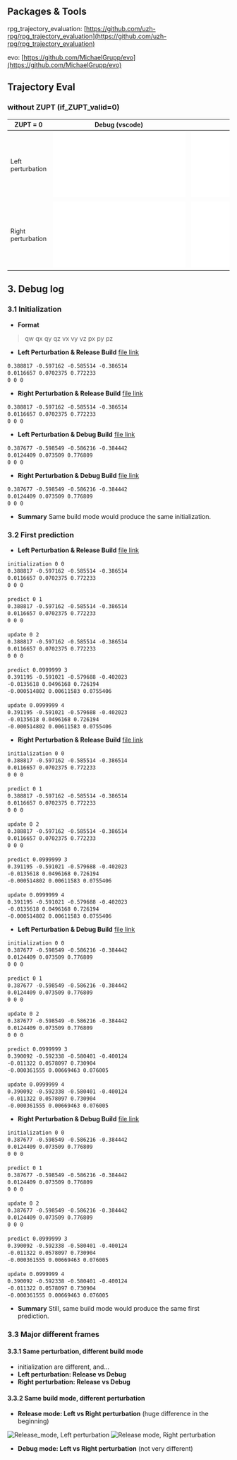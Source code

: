 ## Packages & Tools
rpg_trajectory_evaluation: [https://github.com/uzh-rpg/rpg_trajectory_evaluation](https://github.com/uzh-rpg/rpg_trajectory_evaluation)

evo: [https://github.com/MichaelGrupp/evo](https://github.com/MichaelGrupp/evo)


## Trajectory Eval
###  without ZUPT (if_ZUPT_valid=0)
|ZUPT = 0         |Debug (vscode)                 |Release                      |
|----------------|-------------------------------|-----------------------------|
|Left perturbation|![left_debug](traj_zupt0_left_vsdebug/plots/traj_est/trajectory_top_sim3_-1.pdf)|![left_release](traj_zupt0_left_release/plots/traj_est/trajectory_top_sim3_-1.pdf)|
|Right perturbation |![right_debug](traj_zupt0_right_vsdebug/plots/traj_est/trajectory_top_sim3_-1.pdf)|![right_release](traj_zupt0_right_release/plots/traj_est/trajectory_top_sim3_-1.pdf)|

## 3. Debug log
### 3.1 Initialization
- **Format**
> qw qx qy qz 
> vx vy vz 
>px py pz

- **Left Perturbation & Release Build** [file link](traj_zupt0_left_release/orcvio_state_track.txt)
```
0.388817 -0.597162 -0.585514 -0.386514
0.0116657 0.0702375 0.772233
0 0 0
```

- **Right Perturbation & Release Build** [file link](traj_zupt0_right_release/orcvio_state_track.txt)
```
0.388817 -0.597162 -0.585514 -0.386514
0.0116657 0.0702375 0.772233
0 0 0
```

- **Left Perturbation & Debug Build** [file link](traj_zupt0_left_vsdebug/orcvio_state_track.txt)
```
0.387677 -0.598549 -0.586216 -0.384442
0.0124409 0.073509 0.776809
0 0 0
```

- **Right Perturbation & Debug Build** [file link](traj_zupt0_right_vsdebug/orcvio_state_track.txt)
```
0.387677 -0.598549 -0.586216 -0.384442
0.0124409 0.073509 0.776809
0 0 0
```

- **Summary**
Same build mode would produce the same initialization.

### 3.2 First prediction
- **Left Perturbation & Release Build** [file link](traj_zupt0_left_release/orcvio_state_track.txt)
```
initialization 0 0
0.388817 -0.597162 -0.585514 -0.386514
0.0116657 0.0702375 0.772233
0 0 0

predict 0 1
0.388817 -0.597162 -0.585514 -0.386514
0.0116657 0.0702375 0.772233
0 0 0

update 0 2
0.388817 -0.597162 -0.585514 -0.386514
0.0116657 0.0702375 0.772233
0 0 0

predict 0.0999999 3
0.391195 -0.591021 -0.579688 -0.402023
-0.0135618 0.0496168 0.726194
-0.000514802 0.00611583 0.0755406

update 0.0999999 4
0.391195 -0.591021 -0.579688 -0.402023
-0.0135618 0.0496168 0.726194
-0.000514802 0.00611583 0.0755406
```

- **Right Perturbation & Release Build** [file link](traj_zupt0_right_release/orcvio_state_track.txt)
```
initialization 0 0
0.388817 -0.597162 -0.585514 -0.386514
0.0116657 0.0702375 0.772233
0 0 0

predict 0 1
0.388817 -0.597162 -0.585514 -0.386514
0.0116657 0.0702375 0.772233
0 0 0

update 0 2
0.388817 -0.597162 -0.585514 -0.386514
0.0116657 0.0702375 0.772233
0 0 0

predict 0.0999999 3
0.391195 -0.591021 -0.579688 -0.402023
-0.0135618 0.0496168 0.726194
-0.000514802 0.00611583 0.0755406

update 0.0999999 4
0.391195 -0.591021 -0.579688 -0.402023
-0.0135618 0.0496168 0.726194
-0.000514802 0.00611583 0.0755406
```

- **Left Perturbation & Debug Build** [file link](traj_zupt0_left_vsdebug/orcvio_state_track.txt)
```
initialization 0 0
0.387677 -0.598549 -0.586216 -0.384442
0.0124409 0.073509 0.776809
0 0 0

predict 0 1
0.387677 -0.598549 -0.586216 -0.384442
0.0124409 0.073509 0.776809
0 0 0

update 0 2
0.387677 -0.598549 -0.586216 -0.384442
0.0124409 0.073509 0.776809
0 0 0

predict 0.0999999 3
0.390092 -0.592338 -0.580401 -0.400124
-0.011322 0.0578097 0.730904
-0.000361555 0.00669463 0.076005

update 0.0999999 4
0.390092 -0.592338 -0.580401 -0.400124
-0.011322 0.0578097 0.730904
-0.000361555 0.00669463 0.076005
```
- **Right Perturbation & Debug Build** [file link](traj_zupt0_right_vsdebug/orcvio_state_track.txt)
```
initialization 0 0
0.387677 -0.598549 -0.586216 -0.384442
0.0124409 0.073509 0.776809
0 0 0

predict 0 1
0.387677 -0.598549 -0.586216 -0.384442
0.0124409 0.073509 0.776809
0 0 0

update 0 2
0.387677 -0.598549 -0.586216 -0.384442
0.0124409 0.073509 0.776809
0 0 0

predict 0.0999999 3
0.390092 -0.592338 -0.580401 -0.400124
-0.011322 0.0578097 0.730904
-0.000361555 0.00669463 0.076005

update 0.0999999 4
0.390092 -0.592338 -0.580401 -0.400124
-0.011322 0.0578097 0.730904
-0.000361555 0.00669463 0.076005
```
- **Summary**
Still, same build mode would produce the same first prediction.

### 3.3 Major different frames
#### 3.3.1 Same perturbation, different build mode
-  initialization are different, and...
- **Left perturbation:  Release vs Debug**
- **Right perturbation:  Release vs Debug**

#### 3.3.2 Same build mode, different perturbation
- **Release mode:  Left vs Right perturbation** (huge difference in the beginning)

![Release_mode, Left perturbation](/traj_zupt0_left_release/left_release.png)
![Release mode, Right perturbation](/traj_zupt0_right_release/right_release.png)

- **Debug mode:  Left vs Right perturbation** (not very different)

